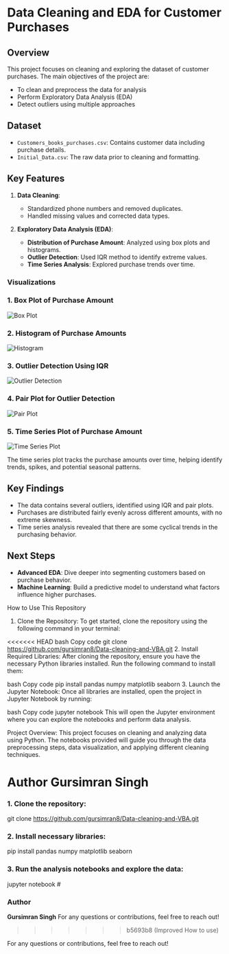 # Data Cleaning and EDA for Customer Purchases

## Overview
This project focuses on cleaning and exploring the dataset of customer purchases. The main objectives of the project are:
- To clean and preprocess the data for analysis
- Perform Exploratory Data Analysis (EDA)
- Detect outliers using multiple approaches

## Dataset
- `Customers_books_purchases.csv`: Contains customer data including purchase details.
- `Initial_Data.csv`: The raw data prior to cleaning and formatting.

## Key Features
1. **Data Cleaning**: 
   - Standardized phone numbers and removed duplicates.
   - Handled missing values and corrected data types.

2. **Exploratory Data Analysis (EDA)**:
   - **Distribution of Purchase Amount**: Analyzed using box plots and histograms.
   - **Outlier Detection**: Used IQR method to identify extreme values.
   - **Time Series Analysis**: Explored purchase trends over time.

### Visualizations

### 1. Box Plot of Purchase Amount
![Box Plot](./Images/Box_plot_Purshase_Amount.png)

### 2. Histogram of Purchase Amounts
![Histogram](./Images/histogram_Purchase_Amount.png)

### 3. Outlier Detection Using IQR
![Outlier Detection](./Images/Outlier_detection.png)

### 4. Pair Plot for Outlier Detection
![Pair Plot](./Images/Pair_Plot_Outier_Detection.png)

### 5. Time Series Plot of Purchase Amount
![Time Series Plot](./Images/Time_series_plot.png)


The time series plot tracks the purchase amounts over time, helping identify trends, spikes, and potential seasonal patterns.

## Key Findings
- The data contains several outliers, identified using IQR and pair plots.
- Purchases are distributed fairly evenly across different amounts, with no extreme skewness.
- Time series analysis revealed that there are some cyclical trends in the purchasing behavior.

## Next Steps
- **Advanced EDA**: Dive deeper into segmenting customers based on purchase behavior.
- **Machine Learning**: Build a predictive model to understand what factors influence higher purchases.

How to Use This Repository
1. Clone the Repository:
To get started, clone the repository using the following command in your terminal:

<<<<<<< HEAD
bash
Copy code
git clone https://github.com/gursimran8/Data-cleaning-and-VBA.git
2. Install Required Libraries:
After cloning the repository, ensure you have the necessary Python libraries installed. Run the following command to install them:

bash
Copy code
pip install pandas numpy matplotlib seaborn
3. Launch the Jupyter Notebook:
Once all libraries are installed, open the project in Jupyter Notebook by running:

bash
Copy code
jupyter notebook
This will open the Jupyter environment where you can explore the notebooks and perform data analysis.

Project Overview:
This project focuses on cleaning and analyzing data using Python. The notebooks provided will guide you through the data preprocessing steps, data visualization, and applying different cleaning techniques.

Author
Gursimran Singh
=======
### 1. Clone the repository:
git clone https://github.com/gursimran8/Data-cleaning-and-VBA.git

### 2. Install necessary libraries:
pip install pandas numpy matplotlib seaborn

### 3. Run the analysis notebooks and explore the data:
jupyter notebook #

### Author
**Gursimran Singh**
For any questions or contributions, feel free to reach out!

>>>>>>> b5693b8 (Improved How to use)

For any questions or contributions, feel free to reach out!


